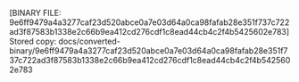 [BINARY FILE: 9e6ff9479a4a3277caf23d520abce0a7e03d64a0ca98fafab28e351f737c722ad3f87583b1338e2c66b9ea412cd276cdf1c8ead44cb4c2f4b5425602e783]
Stored copy: docs/converted-binary/9e6ff9479a4a3277caf23d520abce0a7e03d64a0ca98fafab28e351f737c722ad3f87583b1338e2c66b9ea412cd276cdf1c8ead44cb4c2f4b5425602e783
